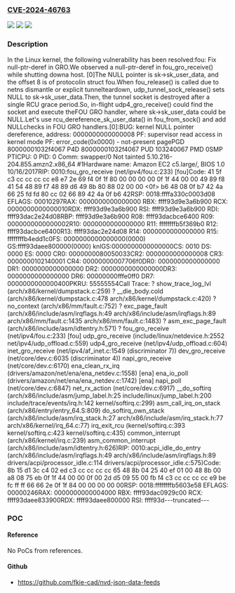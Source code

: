 ### [CVE-2024-46763](https://cve.mitre.org/cgi-bin/cvename.cgi?name=CVE-2024-46763)
![](https://img.shields.io/static/v1?label=Product&message=Linux&color=blue)
![](https://img.shields.io/static/v1?label=Version&message=d92283e338f6%3C%20231c235d2f7a%20&color=brighgreen)
![](https://img.shields.io/static/v1?label=Vulnerability&message=n%2Fa&color=brighgreen)

### Description

In the Linux kernel, the following vulnerability has been resolved:fou: Fix null-ptr-deref in GRO.We observed a null-ptr-deref in fou_gro_receive() while shutting downa host.  [0]The NULL pointer is sk->sk_user_data, and the offset 8 is of protocolin struct fou.When fou_release() is called due to netns dismantle or explicit tunnelteardown, udp_tunnel_sock_release() sets NULL to sk->sk_user_data.Then, the tunnel socket is destroyed after a single RCU grace period.So, in-flight udp4_gro_receive() could find the socket and execute theFOU GRO handler, where sk->sk_user_data could be NULL.Let's use rcu_dereference_sk_user_data() in fou_from_sock() and add NULLchecks in FOU GRO handlers.[0]:BUG: kernel NULL pointer dereference, address: 0000000000000008 PF: supervisor read access in kernel mode PF: error_code(0x0000) - not-present pagePGD 80000001032f4067 P4D 80000001032f4067 PUD 103240067 PMD 0SMP PTICPU: 0 PID: 0 Comm: swapper/0 Not tainted 5.10.216-204.855.amzn2.x86_64 #1Hardware name: Amazon EC2 c5.large/, BIOS 1.0 10/16/2017RIP: 0010:fou_gro_receive (net/ipv4/fou.c:233) [fou]Code: 41 5f c3 cc cc cc cc e8 e7 2e 69 f4 0f 1f 80 00 00 00 00 0f 1f 44 00 00 49 89 f8 41 54 48 89 f7 48 89 d6 49 8b 80 88 02 00 00 <0f> b6 48 08 0f b7 42 4a 66 25 fd fd 80 cc 02 66 89 42 4a 0f b6 42RSP: 0018:ffffa330c0003d08 EFLAGS: 00010297RAX: 0000000000000000 RBX: ffff93d9e3a6b900 RCX: 0000000000000010RDX: ffff93d9e3a6b900 RSI: ffff93d9e3a6b900 RDI: ffff93dac2e24d08RBP: ffff93d9e3a6b900 R08: ffff93dacbce6400 R09: 0000000000000002R10: 0000000000000000 R11: ffffffffb5f369b0 R12: ffff93dacbce6400R13: ffff93dac2e24d08 R14: 0000000000000000 R15: ffffffffb4edd1c0FS:  0000000000000000(0000) GS:ffff93daee800000(0000) knlGS:0000000000000000CS:  0010 DS: 0000 ES: 0000 CR0: 0000000080050033CR2: 0000000000000008 CR3: 0000000102140001 CR4: 00000000007706f0DR0: 0000000000000000 DR1: 0000000000000000 DR2: 0000000000000000DR3: 0000000000000000 DR6: 00000000fffe0ff0 DR7: 0000000000000400PKRU: 55555554Call Trace: <IRQ> ? show_trace_log_lvl (arch/x86/kernel/dumpstack.c:259) ? __die_body.cold (arch/x86/kernel/dumpstack.c:478 arch/x86/kernel/dumpstack.c:420) ? no_context (arch/x86/mm/fault.c:752) ? exc_page_fault (arch/x86/include/asm/irqflags.h:49 arch/x86/include/asm/irqflags.h:89 arch/x86/mm/fault.c:1435 arch/x86/mm/fault.c:1483) ? asm_exc_page_fault (arch/x86/include/asm/idtentry.h:571) ? fou_gro_receive (net/ipv4/fou.c:233) [fou] udp_gro_receive (include/linux/netdevice.h:2552 net/ipv4/udp_offload.c:559) udp4_gro_receive (net/ipv4/udp_offload.c:604) inet_gro_receive (net/ipv4/af_inet.c:1549 (discriminator 7)) dev_gro_receive (net/core/dev.c:6035 (discriminator 4)) napi_gro_receive (net/core/dev.c:6170) ena_clean_rx_irq (drivers/amazon/net/ena/ena_netdev.c:1558) [ena] ena_io_poll (drivers/amazon/net/ena/ena_netdev.c:1742) [ena] napi_poll (net/core/dev.c:6847) net_rx_action (net/core/dev.c:6917) __do_softirq (arch/x86/include/asm/jump_label.h:25 include/linux/jump_label.h:200 include/trace/events/irq.h:142 kernel/softirq.c:299) asm_call_irq_on_stack (arch/x86/entry/entry_64.S:809)</IRQ> do_softirq_own_stack (arch/x86/include/asm/irq_stack.h:27 arch/x86/include/asm/irq_stack.h:77 arch/x86/kernel/irq_64.c:77) irq_exit_rcu (kernel/softirq.c:393 kernel/softirq.c:423 kernel/softirq.c:435) common_interrupt (arch/x86/kernel/irq.c:239) asm_common_interrupt (arch/x86/include/asm/idtentry.h:626)RIP: 0010:acpi_idle_do_entry (arch/x86/include/asm/irqflags.h:49 arch/x86/include/asm/irqflags.h:89 drivers/acpi/processor_idle.c:114 drivers/acpi/processor_idle.c:575)Code: 8b 15 d1 3c c4 02 ed c3 cc cc cc cc 65 48 8b 04 25 40 ef 01 00 48 8b 00 a8 08 75 eb 0f 1f 44 00 00 0f 00 2d d5 09 55 00 fb f4 <fa> c3 cc cc cc cc e9 be fc ff ff 66 66 2e 0f 1f 84 00 00 00 00 00RSP: 0018:ffffffffb5603e58 EFLAGS: 00000246RAX: 0000000000004000 RBX: ffff93dac0929c00 RCX: ffff93daee833900RDX: ffff93daee800000 RSI: ffff93d---truncated---

### POC

#### Reference
No PoCs from references.

#### Github
- https://github.com/fkie-cad/nvd-json-data-feeds

